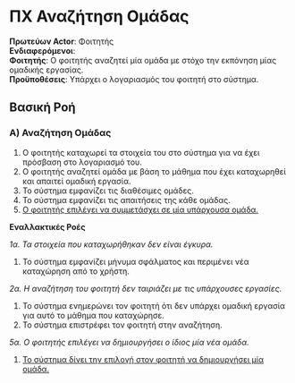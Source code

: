 # **ΠΧ Αναζήτηση Ομάδας**

**Πρωτεύων Actor**: Φοιτητής   
**Ενδιαφερόμενοι**:    
**Φοιτητής**: Ο φοιτητής αναζητεί μία ομάδα με στόχο την εκπόνηση μίας ομαδικής εργασίας.  
**Προϋποθέσεις**: Υπάρχει ο λογαριασμός του φοιτητή στο σύστημα.

## Βασική Ροή

### Α) Αναζήτηση Ομάδας
1. Ο φοιτητής καταχωρεί τα στοιχεία του στο σύστημα για να έχει πρόσβαση στο λογαριασμό του.
2. Ο φοιτητής αναζητεί ομάδα με βάση το μάθημα που έχει καταχωρηθεί και απαιτεί ομαδική εργασία.
3. Το σύστημα εμφανίζει τις διαθέσιμες ομάδες.
4. Το σύστημα εμφανίζει τις απαιτήσεις της κάθε ομάδας. 
5. [Ο φοιτητής επιλέγει να συμμετάσχει σε μία υπάρχουσα ομάδα.](docs/markdown/team_participation.md)

**Εναλλακτικές Ροές**

*1α. Τα στοιχεία που καταχωρήθηκαν δεν είναι έγκυρα.*
1. Το σύστημα εμφανίζει μήνυμα σφάλματος και περιμένει νέα καταχώρηση από το χρήστη.

*2α. Η αναζήτηση του φοιτητή δεν ταιριάζει με τις υπάρχουσες εργασίες.*
1. Το σύστημα ενημερώνει τον φοιτητή ότι δεν υπάρχει ομαδική εργασία για αυτό το μάθημα που καταχώρησε.
2. Το σύστημα επιστρέφει τον φοιτητή στην αναζήτηση.

*5α. Ο φοιτητής επιλέγει να δημιουργήσει ο ίδιος μία νέα ομάδα.*  
 1. [Το σύστημα δίνει την επιλογή στον φοιτητή να δημιουργήσει μία ομάδα.](docs/markdown/team_creation.md)